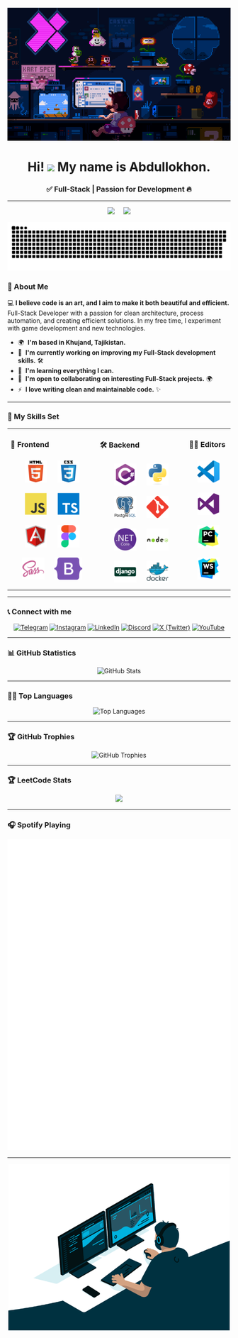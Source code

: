 <br clear="both">

<div align="center">
  <img height="300" width="600" src="assets/decorations/Mario.gif" />
</div>

<h1 align="center">Hi! <img src="https://user-images.githubusercontent.com/18350557/176309783-0785949b-9127-417c-8b55-ab5a4333674e.gif" width="30"> My name is Abdullokhon.</h1>
<h3 align="center">✅ Full-Stack | Passion for Development 🔥</h3>

---

<div align="center">
  <img src="https://custom-icon-badges.demolab.com/github/followers/abdullokhonz?color=red&style=rounded&label=Followers" />
  &nbsp;&nbsp;&nbsp;
  <img src="https://komarev.com/ghpvc/?username=abdullokhonz&color=red&style=rounded&label=Profile%20Views" />
</div>

<p align="center">
 <img width="600" src="assets/decorations/github-snake.svg" alt="snake"/>
</p>

### 📌 About Me

💻 **I believe code is an art, and I aim to make it both beautiful and efficient.** Full-Stack Developer with a passion for clean architecture, process automation, and creating efficient solutions. In my free time, I experiment with game development and new technologies.

* 🌍  **I'm based in Khujand, Tajikistan.**
* 🚀  **I'm currently working on improving my Full-Stack development skills.** 🛠️
* 🧠  **I'm learning everything I can.**
* 🤝  **I'm open to collaborating on interesting Full-Stack projects.** 🌍
* ⚡  **I love writing clean and maintainable code.** ✨

---

### 💪 My Skills Set

<table><tr><td valign="top" width="40%">

### 🎨 Frontend

<div align="center">
<a href="https://en.wikipedia.org/wiki/HTML5" target="_blank"><img style="margin: 10px" src="assets/skills/html5.svg" alt="HTML5" height="50" /></a>
<a href="https://www.w3schools.com/css/" target="_blank"><img style="margin: 10px" src="assets/skills/css3.svg" alt="CSS3" height="50" /></a>
<a href="https://www.javascript.com/" target="_blank"><img style="margin: 10px" src="assets/skills/javascript.svg" alt="JavaScript" height="50" /></a>
<a href="https://www.typescriptlang.org/" target="_blank"><img style="margin: 10px" src="assets/skills/typescript.svg" alt="TypeScript" height="50" /></a>
<a href="https://angular.io/" target="_blank"><img style="margin: 10px" src="assets/skills/angular.svg" alt="Angular" height="50" /></a>
<a href="https://www.figma.com/" target="_blank"><img style="margin: 10px" src="assets/skills/figma.svg" alt="Figma" height="50" /></a>
<a href="https://sass-lang.com/" target="_blank"><img style="margin: 10px" src="assets/skills/sass.svg" alt="Sass" height="50" /></a>
<a href="https://getbootstrap.com/" target="_blank"><img style="margin: 10px" src="assets/skills/bootstrap5.svg" alt="Bootstrap" height="50" /></a>
</div>

</td><td valign="top" width="40%">

### 🛠 Backend

<div align="center">
<a href="https://docs.microsoft.com/en-us/dotnet/csharp/" target="_blank"><img style="margin: 10px" src="assets/skills/csharp.svg" alt="C#" height="50" /></a>
<a href="https://www.python.org/" target="_blank"><img style="margin: 10px" src="assets/skills/python.svg" alt="Python" height="50" /></a>
<a href="https://www.postgresql.org/" target="_blank"><img style="margin: 10px" src="assets/skills/postgresql.svg" alt="PostgreSQL" height="50" /></a>
<a href="https://github.com/" target="_blank"><img style="margin: 10px" src="assets/skills/git.svg" alt="Git" height="50" /></a>
<a href="https://dotnet.microsoft.com/download" target="_blank"><img style="margin: 10px" src="assets/skills/dotnetcore.png" alt=".Net Core" height="50" /></a>
<a href="https://nodejs.org/" target="_blank"><img style="margin: 10px" src="assets/skills/nodejs.svg" alt="Node.js" height="50" /></a>
<a href="https://www.djangoproject.com/" target="_blank"><img style="margin: 10px" src="assets/skills/django.svg" alt="Django" height="50" /></a>
<a href="https://www.docker.com/" target="_blank"><img style="margin: 10px" src="assets/skills/docker.svg" alt="Docker" height="50" /></a>
</div>

</td><td valign="top" width="20%">

### 🧑‍💻 Editors

<div align="center">
<a href="https://code.visualstudio.com/" target="_blank"><img style="margin: 10px" src="assets/editors/VisualStudioCode.svg" alt="VisualStudioCode" height="50" /></a>
<a href="https://visualstudio.microsoft.com/" target="_blank"><img style="margin: 10px" src="assets/editors/VisualStudio.svg" alt="VisualStudio" height="50" /></a>
<a href="https://www.jetbrains.com/pycharm/" target="_blank"><img style="margin: 10px" src="assets/editors/PyCharm.svg" alt="PyCharm" height="50" /></a>
<a href="https://www.jetbrains.com/webstorm/" target="_blank"><img style="margin: 10px" src="assets/editors/WebStorm.svg" alt="WebStorm" height="50" /></a>
</div>

</td></tr></table>

---

### 📞 Connect with me

<div align="center">
  <a href="https://t.me/abdullokhonz"><img src="https://img.icons8.com/fluency/48/telegram-app.png" alt="Telegram"/></a>
  <a href="https://www.instagram.com/abdullokhonz"><img src="https://img.icons8.com/fluency/48/instagram-new.png" alt="Instagram"/></a>
  <a href="https://www.linkedin.com/in/abdullokhon-ghaibulloev-a24a8430a"><img src="https://img.icons8.com/fluency/48/linkedin.png" alt="LinkedIn"/></a>
  <a href="https://discord.com/users/1338846895707000862"><img src="https://img.icons8.com/fluency/48/discord.png" alt="Discord"/></a>
  <a href="https://x.com/abdullokhonz"><img src="https://img.icons8.com/ios-filled/50/x.png" alt="X (Twitter)"/></a>
  <a href="https://www.youtube.com/@abdullokhonz"><img src="https://img.icons8.com/fluency/48/youtube-play.png" alt="YouTube"/></a>
</div>

---

### 📊 GitHub Statistics

<div align="center">
  <img src="https://github-readme-stats.vercel.app/api?username=abdullokhonz&rank_icon=github&show_icons=true&theme=radical&random=123" alt="GitHub Stats" />
</div>

---

### 🧑‍💻 Top Languages

<div align="center">
  <img src="https://github-readme-stats.vercel.app/api/top-langs/?username=abdullokhonz&layout=pie&theme=radical&random=123" alt="Top Languages" />
</div>

---

### 🏆 GitHub Trophies

<div align="center">
  <img src="https://github-profile-trophy.vercel.app/?username=abdullokhonz&theme=radical&column=4&no-frame=false&no-bg=false&random=123" alt="GitHub Trophies" />
</div>

---

### 🏆 LeetCode Stats

<p align="center">
  <img src="https://leetcard.jacoblin.cool/abdullokhon?ext=activity" />
</p>

---

### 🎧 Spotify Playing

<div align="center">
  <img src="assets/spotify/Godzilla.svg" alt="spotify_eminem_godzilla">
</div>

---

<div align="center">
  <img width="500" src="assets/decorations/CodingVibe.gif" />
</div>
